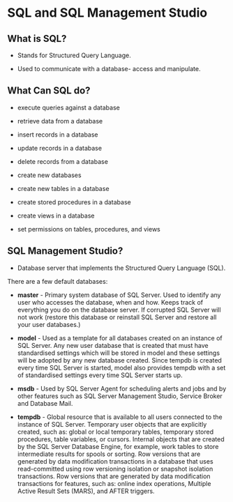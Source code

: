 # SQL and SQL Management Studio


## What is SQL?

- Stands for Structured Query Language.

- Used to communicate with a database- access and manipulate.

## What Can SQL do?

- execute queries against a database

- retrieve data from a database

- insert records in a database

- update records in a database

- delete records from a database

- create new databases

- create new tables in a database

- create stored procedures in a database

- create views in a database

- set permissions on tables, procedures, and views

## SQL Management Studio?

- Database server that implements the Structured Query Language (SQL).

There are a few default databases: 

- __master__ - Primary system database of SQL Server. Used to identify any user who accesses the database, when and how. Keeps track of everything you do on the database server. If corrupted SQL Server will not work (restore this database or reinstall SQL Server and restore all your user databases.)

- __model__ - Used as a template for all databases created on an instance of SQL Server. Any new user database that is created that must have standardised settings which will be stored in model and these settings will be adopted by any new database created. Since tempdb is created every time SQL Server is started, model also provides tempdb with a set of standardised settings every time SQL Server starts up.

- __msdb__ - Used by SQL Server Agent for scheduling alerts and jobs and by other features such as SQL Server Management Studio, Service Broker and Database Mail.
- __tempdb__ - Global resource that is available to all users connected to the instance of SQL Server. Temporary user objects that are explicitly created, such as: global or local temporary tables, temporary stored procedures, table variables, or cursors. Internal objects that are created by the SQL Server Database Engine, for example, work tables to store intermediate results for spools or sorting. Row versions that are generated by data modification transactions in a database that uses read-committed using row versioning isolation or snapshot isolation transactions. Row versions that are generated by data modification transactions for features, such as: online index operations, Multiple Active Result Sets (MARS), and AFTER triggers.